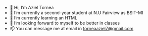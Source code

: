 - 👋 Hi, I’m Aziel Tornea
- 👀 I’m currently a second-year student at N.U Fairview as BSIT-MI
- 🌱 I’m currently learning an HTML
- 💞️ I’m looking forward to myself to be better in classes
- 📫 You can message me at email in torneaaziel7@gmail.com.
